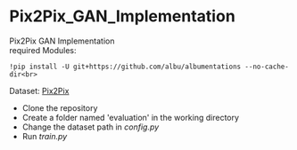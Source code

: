 # Pix2Pix_GAN_Implementation
Pix2Pix GAN Implementation</br>
required Modules:</br>
```
!pip install -U git+https://github.com/albu/albumentations --no-cache-dir<br>
```

Dataset: [Pix2Pix](https://www.kaggle.com/vikramtiwari/pix2pix-dataset)</br>

- Clone the repository</br>
- Create a folder named 'evaluation' in the working directory</br>
- Change the dataset path in <i>config.py</i></br>
- Run <i>train.py</i>

